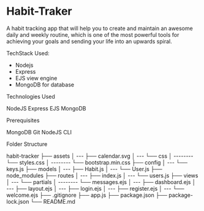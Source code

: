 # Habit-Traker

A habit tracking app that will help you to create and maintain an awesome daily and weekly routine, which is one of the most powerful tools for achieving your goals and sending your life into an upwards spiral.

TechStack Used: 
- Nodejs
- Express
- EJS view engine
- MongoDB for database



Technologies Used

NodeJS
Express
EJS
MongoDB


Prerequisites

MongoDB
Git
NodeJS
CLI


Folder Structure


habit-tracker
├── assets
│ --- ├── calendar.svg
│ --- └── css
│ -------- └── styles.css
│ -------- └── bootstrap.min.css
├── config
│ --- └── keys.js
├── models
│ --- ├── Habit.js
│ --- └── User.js
├── node_modules
├── routes
│ --- ├── index.js
│ --- └── users.js
├── views
│ --- └── partials
│ -------- └── messages.ejs
│ --- ├── dashboard.ejs
│ --- ├── layout.ejs
│ --- ├── login.ejs
│ --- ├── register.ejs
│ --- └── welcome.ejs
├── .gitignore
├── app.js
├── package.json
├── package-lock.json
└── README.md
